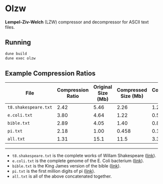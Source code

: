 # Olzw

**Lempel-Ziv-Welch** (LZW) compressor and decompressor for ASCII text files.

## Running

```bash
dune build
dune exec olzw
```

## Example Compression Ratios

File | Compression Ratio | Original Size (Mb) | Compressed Size (Mb) | Compression Time (s) | Compression Level
--- | --- | --- | --- | --- | ---
`t8.shakespeare.txt` | 2.42 | 5.46 | 2.26 | 1.25 | 16
`e.coli.txt` | 3.80 | 4.64 | 1.22 | 0.552 | 12
`bible.txt` | 2.89 | 4.05 | 1.40 | 0.891 | 16
`pi.txt` | 2.18 | 1.00 | 0.458 | 0.170 | 14
`all.txt` | 1.31 | 15.1 | 11.5 | 3.37 | 9

---

- `t8.shakespeare.txt` is the complete works of Willam Shakespeare ([link](https://ocw.mit.edu/ans7870/6/6.006/s08/lecturenotes/files/t8.shakespeare.txt)).
- `e.coli.txt` is the complete genome of the E. Coli bacterium ([link](https://corpus.canterbury.ac.nz/descriptions/#large)).
- `bible.txt` is the King James version of the bible ([link](https://corpus.canterbury.ac.nz/descriptions/#large)).
- `pi.txt` is the first million digits of pi ([link](https://corpus.canterbury.ac.nz/descriptions/#misc)).
- `all.txt` is all of the above concatenated together.
